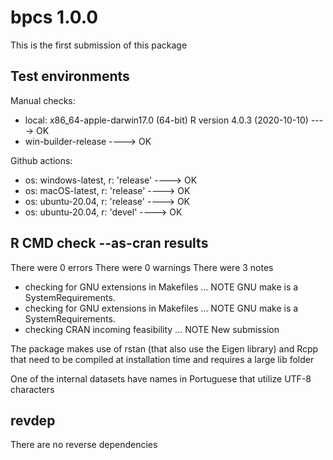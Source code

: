 # bpcs 1.0.0

This is the first submission of this package

## Test environments

Manual checks:
  - local: x86_64-apple-darwin17.0 (64-bit) R version 4.0.3 (2020-10-10) ---->  OK
  - win-builder-release ---->  OK

Github actions:
  - os: windows-latest, r: 'release' ----> OK
  - os: macOS-latest, r: 'release'   ----> OK
  - os: ubuntu-20.04, r: 'release'   ----> OK
  - os: ubuntu-20.04, r: 'devel'     ----> OK


## R CMD check --as-cran results

There were 0 errors
There were 0 warnings
There were 3 notes
  - checking for GNU extensions in Makefiles ... NOTE
  GNU make is a SystemRequirements.
  - checking for GNU extensions in Makefiles ... NOTE
  GNU make is a SystemRequirements.
  - checking CRAN incoming feasibility ... NOTE
  New submission
      
The package makes use of rstan (that also use the Eigen library) and Rcpp that need to be compiled at installation time and requires a large lib folder

One of the internal datasets have names in Portuguese that utilize UTF-8 characters
  
## revdep

There are no reverse dependencies
